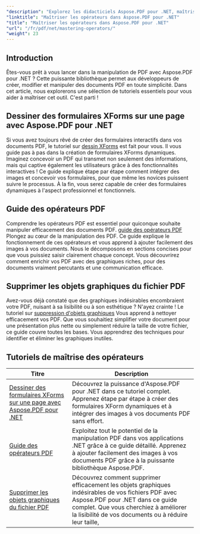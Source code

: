 ```yaml
---
"description": "Explorez les didacticiels Aspose.PDF pour .NET, maîtrisez la manipulation PDF avec des guides pratiques sur XForms, les opérateurs PDF et la suppression d'objets graphiques."
"linktitle": "Maîtriser les opérateurs dans Aspose.PDF pour .NET"
"title": "Maîtriser les opérateurs dans Aspose.PDF pour .NET"
"url": "/fr/pdf/net/mastering-operators/"
"weight": 23
---
```


## Introduction

Êtes-vous prêt à vous lancer dans la manipulation de PDF avec Aspose.PDF pour .NET ? Cette puissante bibliothèque permet aux développeurs de créer, modifier et manipuler des documents PDF en toute simplicité. Dans cet article, nous explorerons une sélection de tutoriels essentiels pour vous aider à maîtriser cet outil. C'est parti !

## Dessiner des formulaires XForms sur une page avec Aspose.PDF pour .NET
Si vous avez toujours rêvé de créer des formulaires interactifs dans vos documents PDF, le tutoriel sur [dessin XForms](./draw-xforms-on-page/) est fait pour vous. Il vous guide pas à pas dans la création de formulaires XForms dynamiques. Imaginez concevoir un PDF qui transmet non seulement des informations, mais qui captive également les utilisateurs grâce à des fonctionnalités interactives ! Ce guide explique étape par étape comment intégrer des images et concevoir vos formulaires, pour que même les novices puissent suivre le processus. À la fin, vous serez capable de créer des formulaires dynamiques à l'aspect professionnel et fonctionnels.

## Guide des opérateurs PDF
Comprendre les opérateurs PDF est essentiel pour quiconque souhaite manipuler efficacement des documents PDF. [guide des opérateurs PDF](./guide-to-pdf-operators/) Plongez au cœur de la manipulation des PDF. Ce guide explique le fonctionnement de ces opérateurs et vous apprend à ajouter facilement des images à vos documents. Nous le décomposons en sections concises pour que vous puissiez saisir clairement chaque concept. Vous découvrirez comment enrichir vos PDF avec des graphiques riches, pour des documents vraiment percutants et une communication efficace.

## Supprimer les objets graphiques du fichier PDF
Avez-vous déjà constaté que des graphiques indésirables encombraient votre PDF, nuisant à sa lisibilité ou à son esthétique ? N'ayez crainte ! Le tutoriel sur [suppression d'objets graphiques](./remove-graphics-objects-from-pdf-file/) Vous apprend à nettoyer efficacement vos PDF. Que vous souhaitiez simplifier votre document pour une présentation plus nette ou simplement réduire la taille de votre fichier, ce guide couvre toutes les bases. Vous apprendrez des techniques pour identifier et éliminer les graphiques inutiles. 

## Tutoriels de maîtrise des opérateurs
| Titre | Description |
| --- | --- | 
| [Dessiner des formulaires XForms sur une page avec Aspose.PDF pour .NET](./draw-xforms-on-page/) | Découvrez la puissance d'Aspose.PDF pour .NET dans ce tutoriel complet. Apprenez étape par étape à créer des formulaires XForm dynamiques et à intégrer des images à vos documents PDF sans effort. |  
| [Guide des opérateurs PDF](./guide-to-pdf-operators/) | Exploitez tout le potentiel de la manipulation PDF dans vos applications .NET grâce à ce guide détaillé. Apprenez à ajouter facilement des images à vos documents PDF grâce à la puissante bibliothèque Aspose.PDF. |  
| [Supprimer les objets graphiques du fichier PDF](./remove-graphics-objects-from-pdf-file/) | Découvrez comment supprimer efficacement les objets graphiques indésirables de vos fichiers PDF avec Aspose.PDF pour .NET dans ce guide complet. Que vous cherchiez à améliorer la lisibilité de vos documents ou à réduire leur taille,